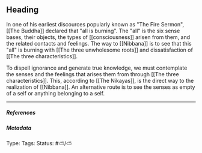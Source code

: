 ## Heading  # 

In one of his earliest discources popularly known as "The Fire Sermon", [[The Buddha]] declared that "all is burning". The "all" is the six sense bases, their objects, the types of [[consciousness]] arisen from them, and the related contacts and feelings. The way to [[Nibbana]] is to see that this "all" is burning with [[The three unwholesome roots]] and dissatisfaction of [[The three characteristics]]. 

To dispell ignorance and generate true knowledge, we must contemplate the senses and the feelings that arises them from through [[The three characteristics]]. This, according to [[The Nikayas]], is the direct way to the realization of [[Nibbana]]. An alternative route is to see the senses as empty of a self or anything belonging to a self. 

___

##### References



##### Metadata

Type: 
Tags:
Status: #⛅️/⛅️ 